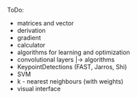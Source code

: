 


ToDo:

 - matrices and vector
 - derivation 
 - gradient
 - calculator
 - algorithms for learning and optimization
 - convolutional layers
     |-> algorithms
 - KeypointDetections (FAST, Jarros, Shi)
 - SVM
 - k - nearest neighbours (with weights)
 - visual interface
